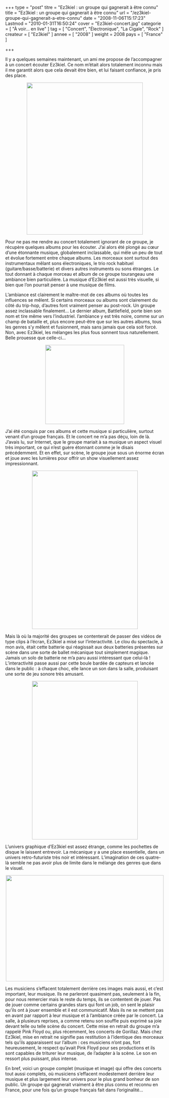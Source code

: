 +++
type = "post"
titre = "Ez3kiel : un groupe qui gagnerait à être connu"
title = "Ez3kiel : un groupe qui gagnerait à être connu"
url = "/ez3kiel-groupe-qui-gagnerait-a-etre-connu"
date = "2008-11-06T15:17:23"
Lastmod = "2010-01-31T16:50:24"
cover = "Ez3kiel-concert.jpg"
categorie = [ "À voir… en live" ]
tag = [ "Concert", "Électronique", "La Cigale", "Rock" ]
createur = [ "Ez3kiel" ]
annee = [ "2008" ]
weight = 2008
pays = [ "France" ]

+++

<p>Il y a quelques semaines maintenant, un ami me propose de l&rsquo;accompagner à un concert écouter Ez3kiel. Ce nom m&rsquo;était alors totalement inconnu mais il me garantit alors que cela devait être bien, et lui faisant confiance, je pris des place.</p>
<p style="text-align: center;"><a href="http://www.ez3kiel.com/"><img class="alignnone size-full wp-image-909" title="ez3kiel" src="ez3kiel.jpg" alt="" width="368" height="480" /></a></p>
<p>Pour ne pas me rendre au concert totalement ignorant de ce groupe, je récupère quelques albums pour les écouter. J&rsquo;ai alors été plongé au cœur d&rsquo;une étonnante musique, globalement inclassable, qui mêle un peu de tout et évolue fortement entre chaque albums. Les morceaux sont surtout des instrumentaux mêlant sons électroniques, le trio rock habituel (guitare/basse/batterie) et divers autres instruments ou sons étranges. Le tout donnant à chaque morceau et album de ce groupe tourangeau une ambiance bien particulière. La musique d&rsquo;Ez3kiel est aussi très visuelle, si bien que l&rsquo;on pourrait penser à une musique de films.</p>
<p>L&rsquo;ambiance est clairement le maître-mot de ces albums où toutes les influences se mêlent. Si certains morceaux ou albums sont clairement du côté du trip-hop, d&rsquo;autres font vraiment penser au post-rock. Un groupe assez inclassable finalement&#8230; Le dernier album, Battlefield, porte bien son nom et tire même vers l&rsquo;industriel. l&rsquo;ambiance y est très noire, comme sur un champ de bataille et, plus encore peut-être que sur les autres albums, tous les genres s&rsquo;y mêlent et fusionnent, mais sans jamais que cela soit forcé. Non, avec Ez3kiel, les mélanges les plus fous sonnent tous naturellement. Belle prouesse que celle-ci&#8230;</p>
<p style="text-align: center;"><img class="alignnone size-full wp-image-910" title="ez3kiel-battlefield" src="ez3kiel-battlefield.jpg" alt="" width="250" height="250" /></p>
<p>
<p>J&rsquo;ai été conquis par ces albums et cette musique si particulière, surtout venant d&rsquo;un groupe français. Et le concert ne m&rsquo;a pas déçu, loin de là. J&rsquo;avais lu, sur Internet, que le groupe mariait à sa musique un aspect visuel très important, ce qui n&rsquo;est guère étonnant comme je le disais précédemment. Et en effet, sur scène, le groupe joue sous un énorme écran et joue avec les lumières pour offrir un show visuellement assez impressionnant.</p>
<p style="text-align: center;"><img class="alignnone size-full wp-image-913" title="ez3kiel_fkn_20" src="ez3kiel_fkn_20.jpg" alt="" width="335" height="500" /></p>
<p>Mais là où la majorité des groupes se contenterait de passer des vidéos de type clips à l&rsquo;écran, Ez3kiel a misé sur l&rsquo;interactivité. Le clou du spectacle, à mon avis, était cette batterie qui réagissait aux deux batteries présentes sur scène dans une sorte de ballet mécanique tout simplement magique. Jamais un solo de batterie ne m&rsquo;a paru aussi intéressant que celui-là ! L&rsquo;interactivité passe aussi par cette boule bardée de capteurs et lancée dans le public : à chaque choc, elle lance un son dans la salle, produisant une sorte de jeu sonore très amusant.</p>
<p style="text-align: center;"><img class="alignnone size-full wp-image-912" title="ez3kiel_fkn_23" src="ez3kiel_fkn_23.jpg" alt="" width="335" height="500" /></p>
<p>L&rsquo;univers graphique d&rsquo;Ez3kiel est assez étrange, comme les pochettes de disque le laissent entrevoir. La mécanique y a une place essentielle, dans un univers retro-futuriste très noir et intéressant. L&rsquo;imagination de ces quatre-là semble ne pas avoir plus de limite dans le mélange des genres que dans le visuel.</p>
<p style="text-align: center;"><img class="alignnone size-full wp-image-911" title="ez3kiel_fkn_14" src="ez3kiel_fkn_14.jpg" alt="" width="500" height="335" /></p>
<p>Les musiciens s&rsquo;effacent totalement derrière ces images mais aussi, et c&rsquo;est important, leur musique. Ils ne parleront quasiment pas, seulement à la fin, pour nous remercier mais le reste du temps, ils se contentent de jouer. Pas de jouer comme certains grandes stars qui font un job, on sent le plaisir qu&rsquo;ils ont à jouer ensemble et il est communicatif. Mais ils ne se mettent pas en avant par rapport à leur musique et à l&rsquo;ambiance créée par le concert. La salle, à plusieurs reprises, a comme retenu son souffle puis exprimé sa joie devant telle ou telle scène du concert. Cette mise en retrait du groupe m&rsquo;a rappelé Pink Floyd ou, plus récemment, les concerts de Gorillaz. Mais chez Ez3kiel, mise en retrait ne signifie pas restitution à l&rsquo;identique des morceaux tels qu&rsquo;ils apparaissent sur l&rsquo;album : ces musiciens n&rsquo;ont pas, fort heureusement, le respect qu&rsquo;avait Pink Floyd pour ses productions et ils sont capables de triturer leur musique, de l&rsquo;adapter à la scène. Le son en ressort plus puissant, plus intense.</p>
<p>
<p>En bref, voici un groupe complet (musique et image) qui offre des concerts tout aussi complets, où musiciens s&rsquo;effacent modestement derrière leur musique et plus largement leur univers pour le plus grand bonheur de son public. Un groupe qui gagnerait vraiment à être plus connu et reconnu en France, pour une fois qu&rsquo;un groupe français fait dans l&rsquo;originalité&#8230;</p>


